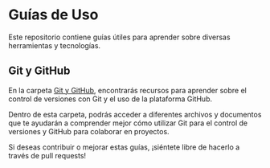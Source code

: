 # Guías de Uso

Este repositorio contiene guías útiles para aprender sobre diversas herramientas y tecnologías.

## Git y GitHub

En la carpeta [Git y GitHub](./GIT), encontrarás recursos para aprender sobre el control de versiones con Git y el uso de la plataforma GitHub.

Dentro de esta carpeta, podrás acceder a diferentes archivos y documentos que te ayudarán a comprender mejor cómo utilizar Git para el control de versiones y GitHub para colaborar en proyectos.

Si deseas contribuir o mejorar estas guías, ¡siéntete libre de hacerlo a través de pull requests!
